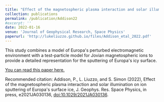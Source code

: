 ```yaml
---
title: "Effect of the magnetospheric plasma interaction and solar illumination on ion sputtering of Europa's surface ice"
collection: publications
permalink: /publication/Addison22
#excerpt: ''
date: 2022-01-16
venue: 'Journal of Geophysical Research, Space Physics'
paperurl: 'http://lukeliuzzo.github.io/files/Addison_etal_2022.pdf'
---
```

This study combines a model of Europa's perturbed electromagnetic environment with a test-particle model for Jovian magnetospheric ions to provide a detailed representation for the sputtering of Europa's icy surface.

[You can read this paper here.](http://lukeliuzzo.github.io/files/Addison_etal_2022.pdf)

Recommended citation: Addison, P., L. Liuzzo, and S. Simon (2022), Effect of the magnetospheric plasma interaction and solar illumination on ion sputtering of Europa's surface ice, J. Geophys. Res. Space Physics, in press, e2021JA030136, [doi:10.1029/2021JA030136](https://doi.org/10.1029/2021JA030136).
